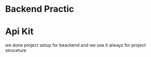 # Backend Practic
 
   # Api Kit
   we done project setup for beackend and we use it always for 
   project struceture 
